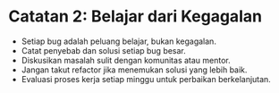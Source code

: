 # Catatan 2: Belajar dari Kegagalan

- Setiap bug adalah peluang belajar, bukan kegagalan.
- Catat penyebab dan solusi setiap bug besar.
- Diskusikan masalah sulit dengan komunitas atau mentor.
- Jangan takut refactor jika menemukan solusi yang lebih baik.
- Evaluasi proses kerja setiap minggu untuk perbaikan berkelanjutan.
